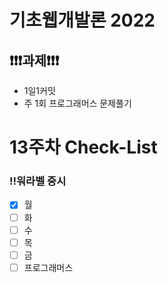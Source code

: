# 기초웹개발론 2022

## ❗❗❗과제❗❗❗

- 1일1커밋
- 주 1회 프로그래머스 문제풀기

# 13주차 Check-List

### ‼️워라벨 중시

- [x] 월
- [ ] 화
- [ ] 수
- [ ] 목
- [ ] 금
- [ ] 프로그래머스
